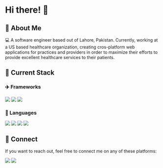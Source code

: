 # Hi there! 👋

## :rocket: About Me
:computer: A software engineer based out of Lahore, Pakistan. Currently, working at a US based healthcare organization, creating cros-platform web applications for practices and providers in order to maximize their efforts to provide excellent healthcare services to their patients.


## :hammer: Current Stack

### :airplane: Frameworks
<section> 
  <img src="https://img.shields.io/badge/.NET-512BD4?style=for-the-badge&logo=dotnet&logoColor=white"/>
  <img src="https://img.shields.io/badge/Angular-DD0031?style=for-the-badge&logo=angular&logoColor=white"/>
  <img src="https://img.shields.io/badge/Redux-593D88?style=for-the-badge&logo=redux&logoColor=white"/>
  
</section>

### :telescope: Languages
<section>
  <img src="https://img.shields.io/badge/C%23-239120?style=for-the-badge&logo=c-sharp&logoColor=white"/>
  <img src="https://img.shields.io/badge/TypeScript-007ACC?style=for-the-badge&logo=typescript&logoColor=white"/>
  <img src="https://img.shields.io/badge/JavaScript-323330?style=for-the-badge&logo=javascript&logoColor=F7DF1E"/>
  <img src="https://img.shields.io/badge/Python-FFD43B?style=for-the-badge&logo=python&logoColor=blue"/>
</section>

## :vulcan_salute: Connect
If you want to reach out, feel free to connect me on any of these platforms:

<!--  Badge with redirection without html elements. -->
<!-- 
[![github](https://img.shields.io/badge/GitHub-000000?style=for-the-badge&logo=GitHub&logoColor=white)](https://github.com/hamza-ml)
[![linkedIn](https://img.shields.io/badge/LinkedIn-0B65C2?style=for-the-badge&logo=LinkedIn&logoColor=white)](https://www.linkedin.com/in/hamza-laghari-7324581b4/)
-->

[<img src="https://img.shields.io/badge/linkedin%20-%230077B5.svg?&style=for-the-badge&logo=linkedin&logoColor=white"/>](https://www.linkedin.com/in/hamza-laghari-7324581b4/)
[<img src="https://img.shields.io/badge/github%20-%23121011.svg?&style=for-the-badge&logo=github&logoColor=white"/>](https://github.com/hamza-ml)

  
<!--
**hamza-ml/hamza-ml** is a ✨ _special_ ✨ repository because its `README.md` (this file) appears on your GitHub profile.

Here are some ideas to get you started:

- 🔭 I’m currently working on ...
- 🌱 I’m currently learning ...
- 👯 I’m looking to collaborate on ...
- 🤔 I’m looking for help with ...
- 💬 Ask me about ...
- 📫 How to reach me: ...
- 😄 Pronouns: ...
- ⚡ Fun fact: ...
-->
